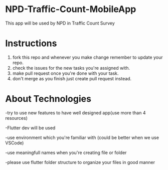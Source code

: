 # NPD-Traffic-Count-MobileApp
This app will be used by NPD in Traffic Count Survey

#  Instructions
1. fork this repo and whenever you make change remember to update your repo.
2. check the issues for the new tasks you're assigned with.
3. make pull request once you're done with your task.
4. don't merge as you finish just create pull request instead.

#  About Technologies
-try to use new features to have well designed app(use more than 4 resources)

-Flutter dev will be used 

-use environment which you're familiar with (could be better when we use VSCode)

-use meaningfull names when you're creating file or folder

-please use flutter folder structure to organize your files in good manner
